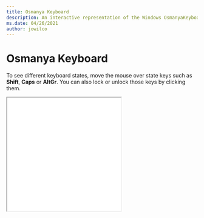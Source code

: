 ```yaml
---
title: Osmanya Keyboard
description: An interactive representation of the Windows OsmanyaKeyboard. To see different keyboard states, click or move the mouse over the state keys.
ms.date: 04/26/2021
author: jowilco
---
```


# Osmanya Keyboard

To see different keyboard states, move the mouse over state keys such as **Shift**, **Caps** or **AltGr**. You can also lock or unlock those keys by clicking them.

<iframe src="kbdosm.html" height="300"></iframe>
